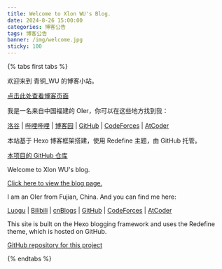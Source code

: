 ```yaml
---
title: Welcome to Xlon WU's Blog.
date: 2024-8-26 15:00:00
categories: 博客公告
tags: 博客公告
banner: /img/welcome.jpg
sticky: 100
---
```


{% tabs first tabs %}
<!-- tab 简体中文-->
欢迎来到 青铜_WU 的博客小站。

[点击此处查看博客页面](https://xlon-wu.github.io/)

我是一名来自中国福建的 OIer，你可以在这些地方找到我：

[洛谷](https://www.luogu.com.cn/user/958002) \| [哔哩哔哩](https://space.bilibili.com/1574939163) \| [博客园](https://www.cnblogs.com/Simon-Wu) \| [GitHub](https://github.com/Xlon-WU) \| [CodeForces](https://codeforces.com/profile/wuxinlong) \| [AtCoder](https://atcoder.jp/users/SimonWU)

本站基于 Hexo 博客框架搭建，使用 Redefine 主题，由 GitHub 托管。

[本项目的 GitHub 仓库](https://github.com/Xlon-WU/Xlon-WU.github.io)
<!-- endtab -->
<!-- tab English-->
Welcome to Xlon WU's blog.

[Click here to view the blog page.](https://xlon-wu.github.io/)

I am an OIer from Fujian, China. And you can find me here:

[Luogu](https://www.luogu.com.cn/user/958002) \| [Bilibili](https://space.bilibili.com/1574939163) \| [cnBlogs](https://www.cnblogs.com/Simon-Wu) \| [GitHub](https://github.com/Xlon-WU) \| [CodeForces](https://codeforces.com/profile/wuxinlong) \| [AtCoder](https://atcoder.jp/users/SimonWU)

This site is built on the Hexo blogging framework and uses the Redefine theme, which is hosted on GitHub.

[GitHub repository for this project](https://github.com/Xlon-WU/Xlon-WU.github.io)
<!-- endtab -->
{% endtabs %}
